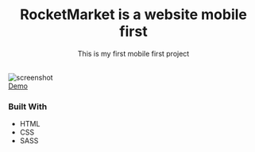 <h1 align="center"> RocketMarket is a website mobile first</h1>
<div align="center">
   This is my first mobile first project
</div>

<br>


![screenshot](https://github.com/alexruix/Website-Mobile-First/blob/main/img/screenshot.png) <br>
<a align="center" href="https://alexruix.github.io/Website-Mobile-First/">Demo</a>
### Built With

- HTML
- CSS
- SASS
